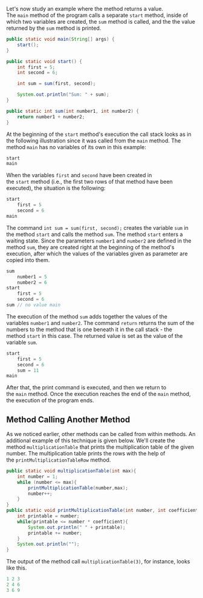 Let's now study an example where the method returns a value. The `main` method of the program calls a separate `start` method, inside of which two variables are created, the `sum` method is called, and the the value returned by the `sum` method is printed.

```java
public static void main(String[] args) {
    start();
}

public static void start() {
    int first = 5;
    int second = 6;

    int sum = sum(first, second);

    System.out.println("Sum: " + sum);
}

public static int sum(int number1, int number2) {
    return number1 + number2;
}
```

At the beginning of the `start` method's execution the call stack looks as in the following illustration since it was called from the `main` method. The method `main` has no variables of its own in this example:

```Java
start 
main
```

When the variables `first` and `second` have been created in the `start` method (i.e., the first two rows of that method have been executed), the situation is the following:

```Java
start 
	first = 5 
	second = 6 
main
```

The command `int sum = sum(first, second);` creates the variable `sum` in the method `start` and calls the method `sum`. The method `start` enters a waiting state. Since the parameters `number1` and `number2` are defined in the method `sum`, they are created right at the beginning of the method's execution, after which the values of the variables given as parameter are copied into them.

```Java
sum 
	number1 = 5 
	number2 = 6 
start 
	first = 5 
	second = 6 
sum // no value main
```

The execution of the method `sum` adds together the values of the variables `number1` and `number2`. The command `return` returns the sum of the numbers to the method that is one beneath it in the call stack - the method `start` in this case. The returned value is set as the value of the variable `sum`.

```Java
start 
	first = 5 
	second = 6 
	sum = 11 
main
```

After that, the print command is executed, and then we return to the `main` method. Once the execution reaches the end of the `main` method, the execution of the program ends.

## Method Calling Another Method

As we noticed earlier, other methods can be called from within methods. An additional example of this technique is given below. We'll create the method `multiplicationTable` that prints the multiplication table of the given number. The multiplication table prints the rows with the help of the `printMultiplicationTableRow` method.

```Java
public static void multiplicationTable(int max){
	int number = 1;
	while (number <= max){
		printMultiplicationTable(number,max);
		number++;
	}
}
public static void printMultiplicationTable(int number, int coefficient){
	int printable = number;
	while(printable <= number * coefficient){
		System.out.println(" " + printable);
		printable += number;
	}	
	System.out.println("");
}
```

The output of the method call `multiplicationTable(3)`, for instance, looks like this.

```Java
1 2 3 
2 4 6
3 6 9
```